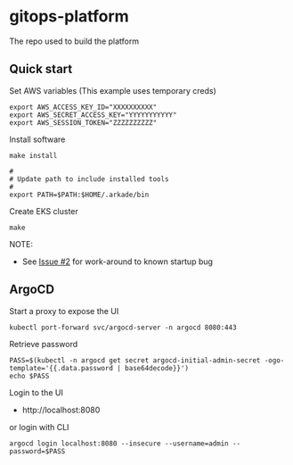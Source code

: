 # gitops-platform

The repo used to build the platform

## Quick start

Set AWS variables (This example uses temporary creds)

```
export AWS_ACCESS_KEY_ID="XXXXXXXXXX"
export AWS_SECRET_ACCESS_KEY="YYYYYYYYYYY"
export AWS_SESSION_TOKEN="ZZZZZZZZZZ"
```

Install software

```
make install

#
# Update path to include installed tools
#
export PATH=$PATH:$HOME/.arkade/bin
```

Create EKS cluster

```
make 
```

NOTE:

* See [Issue #2](https://github.com/myspotontheweb/gitops-platform/issues/2) for work-around to known startup bug

## ArgoCD

Start a proxy to expose the UI

```
kubectl port-forward svc/argocd-server -n argocd 8080:443
```

Retrieve password

```
PASS=$(kubectl -n argocd get secret argocd-initial-admin-secret -ogo-template='{{.data.password | base64decode}}')
echo $PASS
```

Login to the UI

* http://localhost:8080

or login with CLI

```
argocd login localhost:8080 --insecure --username=admin --password=$PASS
```
